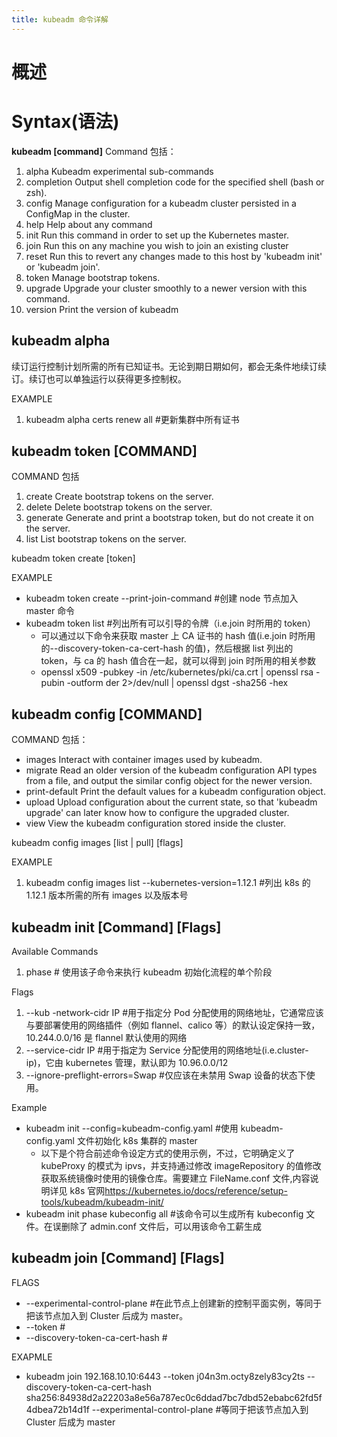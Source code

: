 ```yaml
---
title: kubeadm 命令详解
---
```


# 概述

# Syntax(语法)

**kubeadm \[command]**
Command 包括：

1. alpha Kubeadm experimental sub-commands
2. completion Output shell completion code for the specified shell (bash or zsh).
3. config Manage configuration for a kubeadm cluster persisted in a ConfigMap in the cluster.
4. help Help about any command
5. init Run this command in order to set up the Kubernetes master.
6. join Run this on any machine you wish to join an existing cluster
7. reset Run this to revert any changes made to this host by 'kubeadm init' or 'kubeadm join'.
8. token Manage bootstrap tokens.
9. upgrade Upgrade your cluster smoothly to a newer version with this command.
10. version Print the version of kubeadm

## kubeadm alpha

续订运行控制计划所需的所有已知证书。无论到期日期如何，都会无条件地续订续订。续订也可以单独运行以获得更多控制权。

EXAMPLE

1. kubeadm alpha certs renew all #更新集群中所有证书

## kubeadm token \[COMMAND]

COMMAND 包括

1. create Create bootstrap tokens on the server.
2. delete Delete bootstrap tokens on the server.
3. generate Generate and print a bootstrap token, but do not create it on the server.
4. list List bootstrap tokens on the server.

kubeadm token create \[token]

EXAMPLE

- kubeadm token create --print-join-command #创建 node 节点加入 master 命令
- kubeadm token list #列出所有可以引导的令牌（i.e.join 时所用的 token）
  - 可以通过以下命令来获取 master 上 CA 证书的 hash 值(i.e.join 时所用的--discovery-token-ca-cert-hash 的值)，然后根据 list 列出的 token，与 ca 的 hash 值合在一起，就可以得到 join 时所用的相关参数
  - openssl x509 -pubkey -in /etc/kubernetes/pki/ca.crt | openssl rsa -pubin -outform der 2>/dev/null | openssl dgst -sha256 -hex

## kubeadm config \[COMMAND]

COMMAND 包括：

- images Interact with container images used by kubeadm.
- migrate Read an older version of the kubeadm configuration API types from a file, and output the similar config object for the newer version.
- print-default Print the default values for a kubeadm configuration object.
- upload Upload configuration about the current state, so that 'kubeadm upgrade' can later know how to configure the upgraded cluster.
- view View the kubeadm configuration stored inside the cluster.

kubeadm config images \[list | pull] \[flags]

EXAMPLE

1. kubeadm config images list --kubernetes-version=1.12.1 #列出 k8s 的 1.12.1 版本所需的所有 images 以及版本号

## kubeadm init \[Command] \[Flags]

Available Commands

1. phase # 使用该子命令来执行 kubeadm 初始化流程的单个阶段

Flags

1. \--kub -network-cidr IP #用于指定分 Pod 分配使用的网络地址，它通常应该与要部署使用的网络插件（例如 flannel、calico 等）的默认设定保持一致，10.244.0.0/16 是 flannel 默认使用的网络
2. \--service-cidr IP #用于指定为 Service 分配使用的网络地址(i.e.cluster-ip)，它由 kubernetes 管理，默认即为 10.96.0.0/12
3. \--ignore-preflight-errors=Swap #仅应该在未禁用 Swap 设备的状态下使用。

Example

- kubeadm init --config=kubeadm-config.yaml #使用 kubeadm-config.yaml 文件初始化 k8s 集群的 master
  - 以下是个符合前述命令设定方式的使用示例，不过，它明确定义了 kubeProxy 的模式为 ipvs，并支持通过修改 imageRepository 的值修改获取系统镜像时使用的镜像仓库。需要建立 FileName.conf 文件,内容说明详见 k8s 官网<https://kubernetes.io/docs/reference/setup-tools/kubeadm/kubeadm-init/>
- kubeadm init phase kubeconfig all #该命令可以生成所有 kubeconfig 文件。在误删除了 admin.conf 文件后，可以用该命令工薪生成

## kubeadm join \[Command] \[Flags]

FLAGS

- --experimental-control-plane #在此节点上创建新的控制平面实例，等同于把该节点加入到 Cluster 后成为 master。
- --token #
- --discovery-token-ca-cert-hash #

EXAPMLE

- kubeadm join 192.168.10.10:6443 --token j04n3m.octy8zely83cy2ts --discovery-token-ca-cert-hash sha256:84938d2a22203a8e56a787ec0c6ddad7bc7dbd52ebabc62fd5f4dbea72b14d1f --experimental-control-plane #等同于把该节点加入到 Cluster 后成为 master
